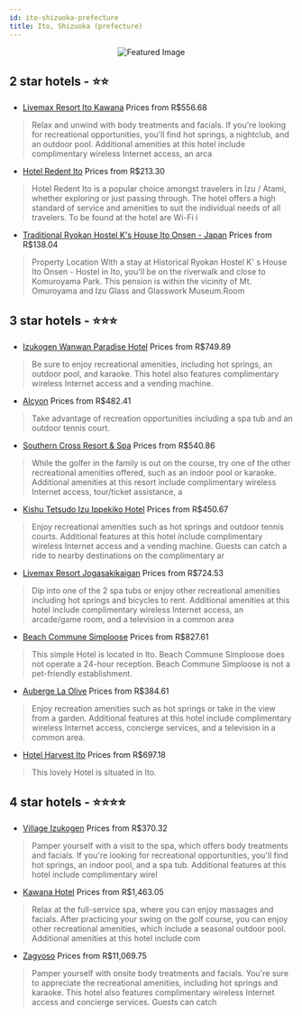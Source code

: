 ```yaml
---
id: ito-shizuoka-prefecture
title: Ito, Shizuoka (prefecture)
---
```


<center><img src="https://i.travelapi.com/hotels/13000000/12300000/12299400/12299391/5e710182_z.jpg" alt="Featured Image" /></center>


##  2 star hotels - ⭐️⭐️

-    [Livemax Resort Ito Kawana](https://us.hurb.com/hotels/ito/livemax-resort-ito-kawana-JNP-JP293637?cmp=18055) Prices from R$556.68
   > Relax and unwind with body treatments and facials. If you're looking for recreational opportunities, you'll find hot springs, a nightclub, and an outdoor pool. Additional amenities at this hotel include complimentary wireless Internet access, an arca
-    [Hotel Redent Ito](https://us.hurb.com/hotels/ito/hotel-redent-ito-JNP-JP908512?cmp=18055) Prices from R$213.30
   > Hotel Redent Ito is a popular choice amongst travelers in Izu / Atami, whether exploring or just passing through. The hotel offers a high standard of service and amenities to suit the individual needs of all travelers. To be found at the hotel are Wi-Fi i
-    [Traditional Ryokan Hostel K's House Ito Onsen - Japan](https://us.hurb.com/hotels/ito/traditional-ryokan-hostel-k-s-house-ito-onsen-japan-JNP-JP795274?cmp=18055) Prices from R$138.04
   > Property Location With a stay at Historical Ryokan Hostel K&apos; s House Ito Onsen - Hostel in Ito, you&apos;ll be on the riverwalk and close to Komuroyama Park. This pension is within the vicinity of Mt. Omuroyama and Izu Glass and Glasswork Museum.Room

##  3 star hotels - ⭐️⭐️⭐️

-    [Izukogen Wanwan Paradise Hotel](https://us.hurb.com/hotels/ito/izukogen-wanwan-paradise-hotel-JNP-JP245335?cmp=18055) Prices from R$749.89
   > Be sure to enjoy recreational amenities, including hot springs, an outdoor pool, and karaoke. This hotel also features complimentary wireless Internet access and a vending machine.
-    [Alcyon](https://us.hurb.com/hotels/ito/alcyon-JNP-JP309408?cmp=18055) Prices from R$482.41
   > Take advantage of recreation opportunities including a spa tub and an outdoor tennis court.
-    [Southern Cross Resort & Spa](https://us.hurb.com/hotels/ito/southern-cross-resort-spa-JNP-JP263790?cmp=18055) Prices from R$540.86
   > While the golfer in the family is out on the course, try one of the other recreational amenities offered, such as an indoor pool or karaoke. Additional amenities at this resort include complimentary wireless Internet access, tour/ticket assistance, a
-    [Kishu Tetsudo Izu Ippekiko Hotel](https://us.hurb.com/hotels/ito/kishu-tetsudo-izu-ippekiko-hotel-JNP-JP092639?cmp=18055) Prices from R$450.67
   > Enjoy recreational amenities such as hot springs and outdoor tennis courts. Additional features at this hotel include complimentary wireless Internet access and a vending machine. Guests can catch a ride to nearby destinations on the complimentary ar
-    [Livemax Resort Jogasakikaigan](https://us.hurb.com/hotels/ito/livemax-resort-jogasakikaigan-JNP-JP879952?cmp=18055) Prices from R$724.53
   > Dip into one of the 2 spa tubs or enjoy other recreational amenities including hot springs and bicycles to rent. Additional amenities at this hotel include complimentary wireless Internet access, an arcade/game room, and a television in a common area
-    [Beach Commune Simploose](https://us.hurb.com/hotels/ito/beach-commune-simploose-JNP-JP953722?cmp=18055) Prices from R$827.61
   > This simple Hotel is located in Ito. Beach Commune Simploose does not operate a 24-hour reception. Beach Commune Simploose is not a pet-friendly establishment. 
-    [Auberge La Olive](https://us.hurb.com/hotels/ito/auberge-la-olive-JNP-JP01047D?cmp=18055) Prices from R$384.61
   > Enjoy recreation amenities such as hot springs or take in the view from a garden. Additional features at this hotel include complimentary wireless Internet access, concierge services, and a television in a common area.
-    [Hotel Harvest Ito](https://us.hurb.com/hotels/ito/hotel-harvest-ito-JNP-JP022371?cmp=18055) Prices from R$697.18
   > This lovely Hotel is situated in Ito. 

##  4 star hotels - ⭐️⭐️⭐️⭐️

-    [Village Izukogen](https://us.hurb.com/hotels/ito/village-izukogen-JNP-JP353703?cmp=18055) Prices from R$370.32
   > Pamper yourself with a visit to the spa, which offers body treatments and facials. If you're looking for recreational opportunities, you'll find hot springs, an indoor pool, and a spa tub. Additional features at this hotel include complimentary wirel
-    [Kawana Hotel](https://us.hurb.com/hotels/ito/kawana-hotel-JNP-JP406428?cmp=18055) Prices from R$1,463.05
   > Relax at the full-service spa, where you can enjoy massages and facials. After practicing your swing on the golf course, you can enjoy other recreational amenities, which include a seasonal outdoor pool. Additional amenities at this hotel include com
-    [Zagyoso](https://us.hurb.com/hotels/ito/zagyoso-JNP-JP344566?cmp=18055) Prices from R$11,069.75
   > Pamper yourself with onsite body treatments and facials. You're sure to appreciate the recreational amenities, including hot springs and karaoke. This hotel also features complimentary wireless Internet access and concierge services. Guests can catch

